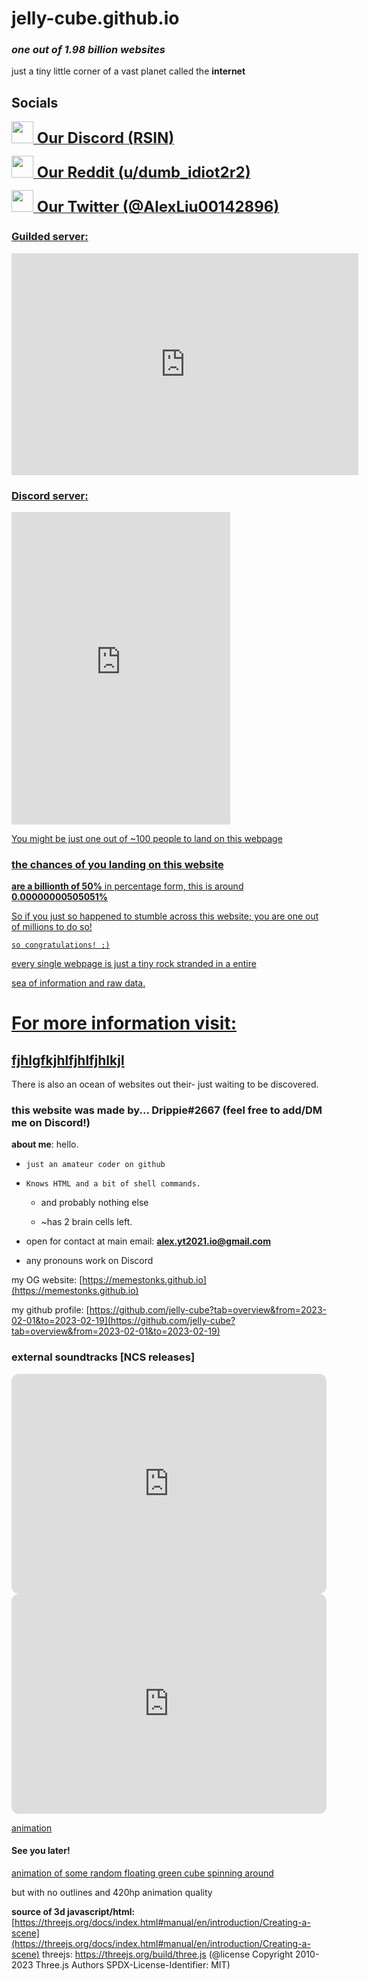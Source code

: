 # jelly-cube.github.io

### _one out of 1.98 billion websites_
just a tiny little corner of a vast planet called the **internet**

## Socials
<a href="https://discord.gg/u2BhsFPc"><image src="https://cdn-icons-png.flaticon.com/128/2111/2111370.png" width="35" height="35"><strong style="font-size: 24;"> Our Discord (RSIN)</strong></image>

<a href="https://www.reddit.com/user/dumb_idiot2r2"><image src="https://cdn-icons-png.flaticon.com/128/3670/3670226.png" width="35" height="35"><strong style="font-size: 24;"> Our Reddit (u/dumb_idiot2r2)
</strong></image>

<a href="https://twitter.com/AlexLiu00142896"><image src="https://cdn-icons-png.flaticon.com/128/3256/3256013.png" width="35" height="35"><strong style="font-size: 24;"> Our Twitter (@AlexLiu00142896)</strong></image>
  

### Guilded server:
   
<iframe src="https://www.guilded.gg/server-1911/groups/zP1a56R3/channels/af831353-7d48-4bf6-b731-c81628ab26fb/chat" width="555" height="355" frameborder="0" scrolling="no"></iframe>

### Discord server:

<iframe src="https://discord.com/widget?id=1048717659753173064&theme=dark" width="350" height="500" allowtransparency="true" frameborder="0" sandbox="allow-popups allow-popups-to-escape-sandbox allow-same-origin allow-scripts"></iframe>
   
You might be just one out of ~100 people to land on this webpage

### the chances of you landing on this website

**are a billionth of 50%**
in percentage form, this is around **0.00000000505051%**

So if you just so happened to stumble across this website; 
you are one out of millions to do so!

`so congratulations! ;)` 

every single webpage is just a tiny rock stranded in a entire

sea of information and raw data.
# For more information visit:
##    [fjhlgfkjhlfjhlfjhlkjl](https:/jelly-cube/jelly-cube.github.io/figdizzsittt.md)


There is also an ocean of websites out their- just waiting to be discovered.



### this website was made by... **Drippie#2667** (feel free to add/DM me on Discord!)

**about me**: hello. 

- `just an amateur coder on github`

- `Knows HTML and a bit of shell commands.` 

   - and probably nothing else 

   - ~has 2 brain cells left.

 - open for contact at main email: **alex.yt2021.io@gmail.com**

 - any pronouns work on Discord 
   
 

 my OG website: [https://memestonks.github.io](https://memestonks.github.io)

 my github profile: [https://github.com/jelly-cube?tab=overview&from=2023-02-01&to=2023-02-19](https://github.com/jelly-cube?tab=overview&from=2023-02-01&to=2023-02-19)

### external soundtracks **[NCS releases]**
 
<iframe style="border-radius:12px" src="https://open.spotify.com/embed/playlist/3nI2Bkuxxzr1pY1H0cgQqo?utm_source=generator" width="100%" height="352" frameBorder="0" allowfullscreen="" allow="autoplay; clipboard-write; encrypted-media; fullscreen; picture-in-picture" loading="lazy"></iframe>

<iframe style="border-radius:12px" src="https://open.spotify.com/embed/playlist/49APwudtUCYjMzBBjNCn0g?utm_source=generator" width="100%" height="352" frameBorder="0" allowfullscreen="" allow="autoplay; clipboard-write; encrypted-media; fullscreen; picture-in-picture" loading="lazy"></iframe>

   [animation](https:/jelly-cube/jelly-cube.github.iogh-pages/fwdk.html)

#### **See you later!**

[animation of some random floating green cube spinning around](/animation.html)

but with no outlines and 420hp animation quality

**source of 3d javascript/html:** [https://threejs.org/docs/index.html#manual/en/introduction/Creating-a-scene](https://threejs.org/docs/index.html#manual/en/introduction/Creating-a-scene)
threejs: https://threejs.org/build/three.js
(@license Copyright 2010-2023 Three.js Authors
 SPDX-License-Identifier: MIT)
